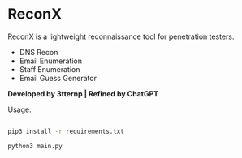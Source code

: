 # ReconX


ReconX is a lightweight reconnaissance tool for penetration testers.

- DNS Recon
- Email Enumeration
- Staff Enumeration
- Email Guess Generator

**Developed by 3tternp | Refined by ChatGPT**

Usage:

```bash

pip3 install -r requirements.txt

python3 main.py
